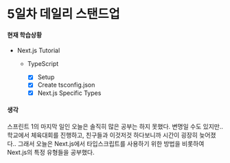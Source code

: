 # 5일차 데일리 스탠드업

#### 현재 학습상황

- Next.js Tutorial

  - TypeScript

    - [x] Setup
    - [x] Create tsconfig.json
    - [x] Next.js Specific Types

#### 생각

스프린트 1의 마지막 일인 오늘은 솔직히 많은 공부는 하지 못했다. 변명일 수도 있지만.. 학교에서 체육대회를 진행하고, 친구들과 이것저것 하다보니까 시간이 굉장히 늦어졌다.. 그래서 오늘은 Next.js에서 타입스크립트를 사용하기 위한 방법을 비롯하여 Next.js의 특정 유형들을 공부했다.
